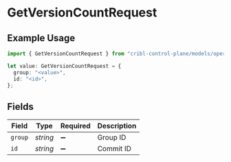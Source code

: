 # GetVersionCountRequest

## Example Usage

```typescript
import { GetVersionCountRequest } from "cribl-control-plane/models/operations";

let value: GetVersionCountRequest = {
  group: "<value>",
  id: "<id>",
};
```

## Fields

| Field              | Type               | Required           | Description        |
| ------------------ | ------------------ | ------------------ | ------------------ |
| `group`            | *string*           | :heavy_minus_sign: | Group ID           |
| `id`               | *string*           | :heavy_minus_sign: | Commit ID          |